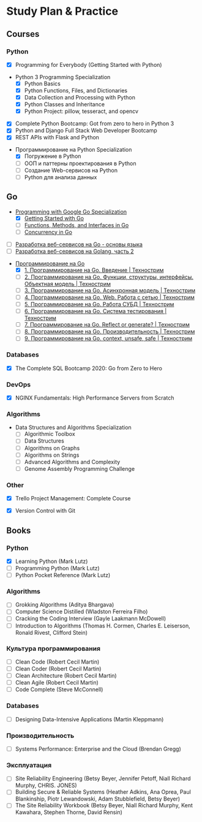 # Study Plan & Practice

## Courses

### Python
- [x] Programming for Everybody (Getting Started with Python)

- Python 3 Programming Specialization
	- [x] Python Basics
	- [x] Python Functions, Files, and Dictionaries
	- [x] Data Collection and Processing with Python
	- [x] Python Classes and Inheritance
	- [x] Python Project: pillow, tesseract, and opencv

- [x] Complete Python Bootcamp: Got from zero to hero in Python 3
- [x] Python and Django Full Stack Web Developer Bootcamp
- [x] REST APIs with Flask and Python

- Программирование на Python Specialization
	- [x] Погружение в Python
	- [ ] ООП и паттерны проектирования в Python
	- [ ] Создание Web-сервисов на Python
	- [ ] Python для анализа данных

## Go

- [Programming with Google Go Specialization](https://www.coursera.org/specializations/google-golang)
	- [x] [Getting Started with Go](https://www.coursera.org/learn/golang-getting-started)
	- [ ] [Functions, Methods, and Interfaces in Go](https://www.coursera.org/learn/golang-functions-methods)
	- [ ] [Concurrency in Go](https://www.coursera.org/learn/golang-concurrency)

- [ ] [Разработка веб-сервисов на Go - основы языка](https://www.coursera.org/learn/golang-webservices-1)
- [ ] [Разработка веб-сервисов на Golang, часть 2](https://www.coursera.org/learn/golang-webservices-2)

- [Программирование на Go](https://www.youtube.com/playlist?list=PLrCZzMib1e9q-X5V9pTM6J0AemRWseM7I)
	- [x] [1. Программирование на Go. Введение \| Технострим](https://www.youtube.com/watch?v=9Pk7xAT_aCU)
	- [ ] [2. Программирование на Go. Функции, структуры, интерфейсы. Объектная модель \| Технострим](https://www.youtube.com/watch?v=9Ia16QOY8rk)
	- [ ] [3. Программирование на Go. Асинхронная модель \| Технострим](https://www.youtube.com/watch?v=kFeM4R5TlCY)
	- [ ] [4. Программирование на Go. Web. Работа с сетью \| Технострим](https://www.youtube.com/watch?v=lgh6zic15EA)
	- [ ] [5. Программирование на Go. Работа СУБД \| Технострим](https://www.youtube.com/watch?v=iho3_zq4tik)
	- [ ] [6. Программирование на Go. Система тестирования \| Технострим](https://www.youtube.com/watch?v=C9wQIYqWPiA)
	- [ ] [7. Программирование на Go. Reflect or generate? \| Технострим](https://www.youtube.com/watch?v=uCSMU8xF1dc)
	- [ ] [8. Программирование на Go. Производительность \| Технострим](https://www.youtube.com/watch?v=agntRAtPkK4)
	- [ ] [9. Программирование на Go. context, unsafe, safe \| Технострим](https://www.youtube.com/watch?v=LpOioZXgplU)

### Databases
- [x] The Complete SQL Bootcamp 2020: Go from Zero to Hero

### DevOps
- [x] NGINX Fundamentals: High Performance Servers from Scratch

### Algorithms
- Data Structures and Algorithms Specialization
	- [ ] Algorithmic Toolbox
	- [ ] Data Structures
	- [ ] Algorithms on Graphs
	- [ ] Algorithms on Strings
	- [ ] Advanced Algorithms and Complexity
	- [ ] Genome Assembly Programming Challenge

### Other
- [x] Trello Project Management: Complete Course
- [x] Version Control with Git


## Books

### Python
- [x] Learning Python (Mark Lutz)
- [ ] Programming Python (Mark Lutz)
- [ ] Python Pocket Reference (Mark Lutz)

### Algorithms
- [ ] Grokking Algorithms (Aditya Bhargava)
- [ ] Computer Science Distilled (Wladston Ferreira Filho)
- [ ] Cracking the Coding Interview (Gayle Laakmann McDowell)
- [ ] Introduction to Algorithms (Thomas H. Cormen, Charles E. Leiserson, Ronald Rivest, Clifford Stein)

### Культура программирования
- [ ] Clean Code (Robert Cecil Martin)
- [ ] Clean Coder (Robert Cecil Martin)
- [ ] Clean Architecture (Robert Cecil Martin)
- [ ] Clean Agile (Robert Cecil Martin)
- [ ] Code Complete (Steve McConnell)

### Databases
- [ ] Designing Data-Intensive Applications (Martin Kleppmann)

### Производительность
- [ ] Systems Performance: Enterprise and the Cloud (Brendan Gregg)

### Эксплуатация
- [ ] Site Reliability Engineering (Betsy Beyer, Jennifer Petoff, Niall Richard Murphy, CHRIS. JONES)
- [ ] Building Secure & Reliable Systems (Heather Adkins, Ana Oprea, Paul Blankinship, Piotr Lewandowski, Adam Stubblefield, Betsy Beyer)
- [ ] The Site Reliability Workbook (Betsy Beyer, Niall Richard Murphy, Kent Kawahara, Stephen Thorne, David Rensin)

